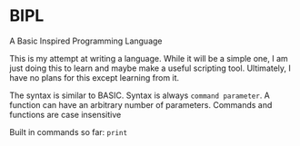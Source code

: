# BIPL
A Basic Inspired Programming Language

This is my attempt at writing a language. While it will be a simple one, I am just doing this to learn and maybe make a useful scripting tool. Ultimately, I have no plans for this except learning from it.

The syntax is similar to BASIC. Syntax is always 
`command parameter`. A function can have an arbitrary number of parameters. Commands and functions are case insensitive

Built in commands so far:
`print`